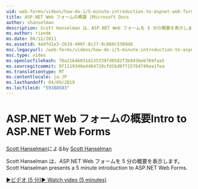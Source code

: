 ```yaml
---
uid: web-forms/videos/how-do-i/5-minute-introduction-to-aspnet-web-forms
title: ASP.NET Web フォームの概要 |Microsoft Docs
author: shanselman
description: Scott Hanselman は、ASP.NET Web フォームを 5 分の概要を表示します。
ms.author: riande
ms.date: 04/12/2011
ms.assetid: 44dfd1e3-2b19-490f-8c27-9c860c5309d8
msc.legacyurl: /web-forms/videos/how-do-i/5-minute-introduction-to-aspnet-web-forms
msc.type: video
ms.openlocfilehash: 70a21646031d135339fd0582f3b9436eb769faa5
ms.sourcegitcommit: 0f1119340e4464720cfd16d0ff15764746ea1fea
ms.translationtype: MT
ms.contentlocale: ja-JP
ms.lasthandoff: 04/09/2019
ms.locfileid: "59388583"
---
```

# <a name="intro-to-aspnet-web-forms"></a><span data-ttu-id="d140a-103">ASP.NET Web フォームの概要</span><span class="sxs-lookup"><span data-stu-id="d140a-103">Intro to ASP.NET Web Forms</span></span>

<span data-ttu-id="d140a-104">[Scott Hanselman](https://github.com/shanselman)による</span><span class="sxs-lookup"><span data-stu-id="d140a-104">by [Scott Hanselman](https://github.com/shanselman)</span></span>

<span data-ttu-id="d140a-105">Scott Hanselman は、ASP.NET Web フォームを 5 分の概要を表示します。</span><span class="sxs-lookup"><span data-stu-id="d140a-105">Scott Hanselman presents a 5 minute introduction to ASP.NET Web Forms.</span></span>

[<span data-ttu-id="d140a-106">&#9654;ビデオ (5 分)</span><span class="sxs-lookup"><span data-stu-id="d140a-106">&#9654; Watch video (5 minutes)</span></span>](https://channel9.msdn.com/Blogs/ASP-NET-Site-Videos/5-minute-introduction-to-aspnet-web-forms)

